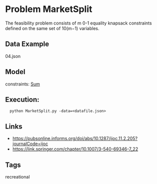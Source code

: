 # Problem MarketSplit

The feasibility problem consists of m 0-1 equality knapsack constraints defined on the same set of 10(m−1) variables.

## Data Example
  04.json

## Model
  constraints: [Sum](http://pycsp.org/documentation/constraints/Sum)

## Execution:
```
  python MarketSplit.py -data=<datafile.json>
```

## Links
  - https://pubsonline.informs.org/doi/abs/10.1287/ijoc.11.2.205?journalCode=ijoc
  - https://link.springer.com/chapter/10.1007/3-540-69346-7_22

## Tags
  recreational
